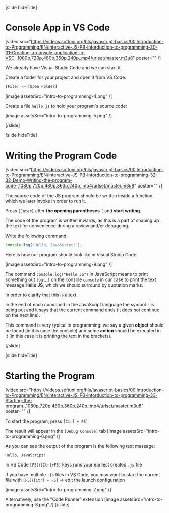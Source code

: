 
[slide hideTitle]
# Console App in VS Code

[video src="https://videos.softuni.org/hls/javascript-basics/00.Introduction-to-Programming/EN/interactive-JS-PB-intorduction-to-programming-30-31-Creating-a-console-application-in-VSC-,1080p,720p,480p,360p,240p,.mp4/urlset/master.m3u8" poster="" /]

We already have Visual Studio Code and we can start it. 

Create a folder for your project and open it from VS Code:

`[File] -> [Open Folder]`

[image assetsSrc="intro-to-programming-4.png" /]

Create a file `hello.js` to hold your program's source code:

[image assetsSrc="intro-to-programming-5.png" /]

[/slide]

[slide hideTitle]
# Writing the Program Code

[video src="https://videos.softuni.org/hls/javascript-basics/00.Introduction-to-Programming/EN/interactive-JS-PB-intorduction-to-programming-32-32-Demo-Writing-the-program-code-,1080p,720p,480p,360p,240p,.mp4/urlset/master.m3u8" poster="" /]

The source code of the JS program should be written inside a function, which we later invoke in order to run it. 

Press `[Enter]` after **the opening parentheses** `{` and **start writing**.

The code of the program is written inwards, as this is a part of shaping up the text for convenience during a review and/or debugging. 

Write the following command: 
```js
console.log("Hello, JavaScript!");
```
Here is how our program should look like in Visual Studio Code: 

[image assetsSrc="intro-to-programming-9.png" /]

The command `console.log("Hello JS")` in JavaScript means to print something out `log(…)` on the console `console` in our case to print the text message **Hello JS**, which we should surround by quotation marks.
 
In order to clarify that this is a text. 

In the end of each command in the JavaScript language the symbol `;` is being put and it says that the current command ends (it does not continue on the next line). 

This command is very typical in programming: we say a given **object** should be found (in this case the console) and some **action** should be executed in it (in this case it is printing the text in the brackets).

[/slide]

[slide hideTitle]
# Starting the Program

[video src="https://videos.softuni.org/hls/javascript-basics/00.Introduction-to-Programming/EN/interactive-JS-PB-intorduction-to-programming-33-Starting-the-program-,1080p,720p,480p,360p,240p,.mp4/urlset/master.m3u8" poster="" /]

To start the program, press `[Ctrl + F5]`

The result will appear in the `[Debug Console]` tab
[image assetsSrc="intro-to-programming-6.png" /]

As you can see the output of the program is the following text message:
```
Hello, JavaScript!
```
In VS Code `[F5]`/`[Ctrl+F5]` keys runs your earliest created `.js` file

If you have multiple `.js` files in VS Code, you may want to start the current file with `[F5]`/`[Ctrl + F5]` \-\> edit the launch configuration

[image assetsSrc="intro-to-programming-7.png" /]

Alternatively, use the "Code Runner" extension
[image assetsSrc="intro-to-programming-8.png" /]
[/slide]

